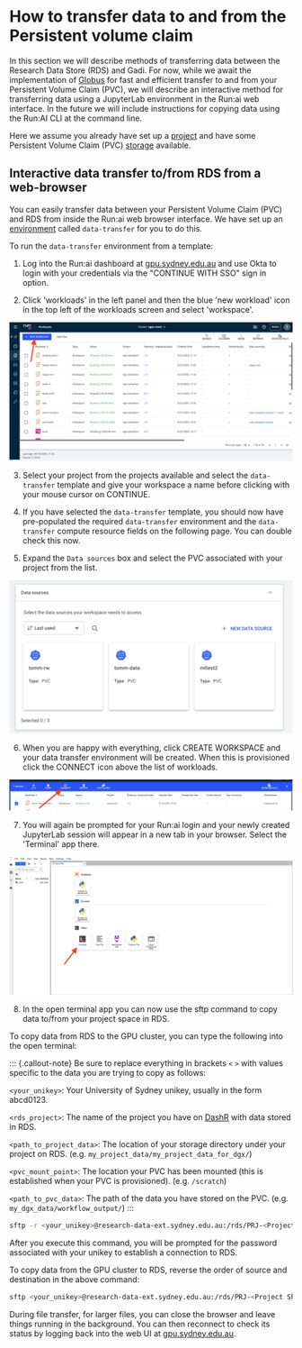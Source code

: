 # How to transfer data to and from the Persistent volume claim

In this section we will describe methods of transferring data between the Research Data Store (RDS) and Gadi. For now, while we await the implementation of [Globus](https://sydneyuni.atlassian.net/wiki/spaces/RC/pages/3492052996/Globus+Data+Transfer) for fast and efficient transfer to and from your Persistent Volume Claim (PVC), we will describe an interactive method for transferring data using a JupyterLab environment in the Run:ai web interface. In the future we will include instructions for copying data using the Run:AI CLI at the command line.

Here we assume you already have set up a [project](projects.md) and have some Persistent Volume Claim (PVC) [storage](storage.md) available.

## Interactive data transfer to/from RDS from a web-browser

You can easily transfer data between your Persistent Volume Claim (PVC) and RDS from inside the Run:ai web browser interface. We have set up an [environment](environments.md) called `data-transfer` for you to do this.

To run the `data-transfer` environment from a template:

1. Log into the Run:ai dashboard at [gpu.sydney.edu.au](https://gpu.sydney.edu.au) and use Okta to login with your credentials via the "CONTINUE WITH SSO" sign in option.

2. Click 'workloads' in the left panel and then the blue 'new workload' icon in the top left of the workloads screen and select 'workspace'.

![New Workload](../fig/workload_new.png)

3. Select your project from the projects available and select the `data-transfer` template and give your workspace a name before clicking with your mouse cursor on CONTINUE.

4. If you have selected the `data-transfer` template, you should now have pre-populated the required `data-transfer` environment and the `data-transfer` compute resource fields on the following page. You can double check this now.

5. Expand the `Data sources` box and select the PVC associated with your project from the list.

![Data Sources](../fig/data_sources.png)

6. When you are happy with everything, click CREATE WORKSPACE and your data transfer environment will be created. When this is provisioned click the CONNECT icon above the list of workloads. 

![Connect](../fig/connect_jupyterlab.png)

7. You will again be prompted for your Run:ai login and your newly created JupyterLab session will appear in a new tab in your browser. Select the 'Terminal' app there.

![Terminal](../fig/terminal_jupyterlab.png)

8. In the open terminal app you can now use the sftp command to copy data to/from your project space in RDS.

To copy data from RDS to the GPU cluster, you can type the following into the open terminal:

::: {.callout-note}
Be sure to replace everything in brackets `<` `>` with values specific to the data you are trying to copy as follows:

`<your_unikey>`: Your University of Sydney unikey, usually in the form abcd0123.

`<rds_project>`: The name of the project you have on [DashR](https://dashr.sydney.edu.au/) with data stored in RDS.

`<path_to_project_data>`: The location of your storage directory under your project on RDS. (e.g. `my_project_data/my_project_data_for_dgx/`)

`<pvc_mount_point>`: The location your PVC has been mounted (this is established when your PVC is provisioned). (e.g. `/scratch`)

`<path_to_pvc_data>`: The path of the data you have stored on the PVC. (e.g. `my_dgx_data/workflow_output/`)
:::

```bash
sftp -r <your_unikey>@research-data-ext.sydney.edu.au:/rds/PRJ-<Project Short ID>/<Path to File or Folder> <pvc_mount_point>/<path_to_pvc_data>
```

After you execute this command, you will be prompted for the password associated with your unikey to establish a connection to RDS. 

To copy data from the GPU cluster to RDS, reverse the order of source and destination in the above command:

```bash
sftp <your_unikey>@research-data-ext.sydney.edu.au:/rds/PRJ-<Project Short ID>/<Path to File or Folder> <<< $"put -r <pvc_mount_point>/<path_to_pvc_data>"
```

During file transfer, for larger files, you can close the browser and leave things running in the background. You can then reconnect to check its status by logging back into the web UI at [gpu.sydney.edu.au](https://gpu.sydney.edu.au).






